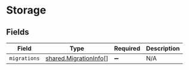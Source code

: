 # Storage


## Fields

| Field                                                                 | Type                                                                  | Required                                                              | Description                                                           |
| --------------------------------------------------------------------- | --------------------------------------------------------------------- | --------------------------------------------------------------------- | --------------------------------------------------------------------- |
| `migrations`                                                          | [shared.MigrationInfo](../../../sdk/models/shared/migrationinfo.md)[] | :heavy_minus_sign:                                                    | N/A                                                                   |